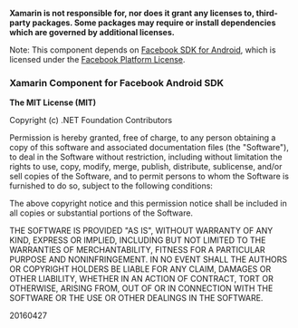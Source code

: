 **Xamarin is not responsible for, nor does it grant any licenses to, third-party packages. Some packages may require or install dependencies which are governed by additional licenses.**

Note: This component depends on [Facebook SDK for Android](https://developers.facebook.com/docs/android), which is licensed under the [Facebook Platform License](https://github.com/facebook/facebook-android-sdk/blob/master/LICENSE.txt).

### Xamarin Component for Facebook Android SDK

**The MIT License (MIT)**

Copyright (c) .NET Foundation Contributors

Permission is hereby granted, free of charge, to any person obtaining a copy of this software and associated documentation files (the "Software"), to deal in the Software without restriction, including without limitation the rights to use, copy, modify, merge, publish, distribute, sublicense, and/or sell copies of the Software, and to permit persons to whom the Software is furnished to do so, subject to the following conditions:

The above copyright notice and this permission notice shall be included in all copies or substantial portions of the Software.

THE SOFTWARE IS PROVIDED "AS IS", WITHOUT WARRANTY OF ANY KIND, EXPRESS OR IMPLIED, INCLUDING BUT NOT LIMITED TO THE WARRANTIES OF MERCHANTABILITY, FITNESS FOR A PARTICULAR PURPOSE AND NONINFRINGEMENT. IN NO EVENT SHALL THE AUTHORS OR COPYRIGHT HOLDERS BE LIABLE FOR ANY CLAIM, DAMAGES OR OTHER LIABILITY, WHETHER IN AN ACTION OF CONTRACT, TORT OR OTHERWISE, ARISING FROM, OUT OF OR IN CONNECTION WITH THE SOFTWARE OR THE USE OR OTHER DEALINGS IN THE SOFTWARE.

20160427

